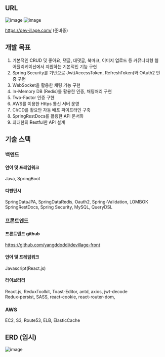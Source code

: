 ## URL

![image](https://user-images.githubusercontent.com/97802103/194878762-84c284c9-c507-46ff-bcc1-92b8d743eb57.png)
![image](https://user-images.githubusercontent.com/97802103/194982365-96b59c55-b8f4-4b46-8191-58475812c37e.png)

https://dev-illage.com/ (준비중)

## 개발 목표

1. 기본적인 CRUD 및 좋아요, 댓글, 대댓글, 북마크, 이미지 업로드 등 커뮤니티형 웹 어플리케이션에서 지원하는 기본적인 기능 구현
2. Spring Security를 기반으로 Jwt(AccessToken, RefreshToken)와 OAuth2 인증 구현
3. WebSocket을 활용한 채팅 기능 구현
4. In-Memory DB (Redis)를 활용한 인증, 채팅처리 구현
5. Two-Factor 인증 구현
6. AWS를 이용한 Https 통신 서버 운영
7. CI/CD를 활요안 자동 배포 파이프라인 구축
8. SpringRestDocs를 활용한 API 문서화
9. 최대한의 Restful한 API 설계

## 기술 스택

### 백엔드

#### 언어 및 프레임워크

Java, SpringBoot

#### 디펜던시

SpringDataJPA, SpringDataRedis, Oauth2, Spring-Validation, LOMBOK <br />
SpringRestDocs, Spring Security, MySQL, QueryDSL

### 프론트엔드

#### 프론트엔드 github

https://github.com/yangddoddi/devillage-front

#### 언어 및 프레임워크

Javascript(React.js)

#### 라이브러리

React.js, ReduxToolkit, Toast-Editor, antd, axios, jwt-decode <br />
Redux-persist, SASS, react-cookie, react-router-dom, 

### AWS

EC2, S3, Route53, ELB, ElasticCache

## ERD (임시)

![image](https://user-images.githubusercontent.com/97802103/194982858-22b0f4aa-f46d-4ae8-8679-c5aeae977629.png)

